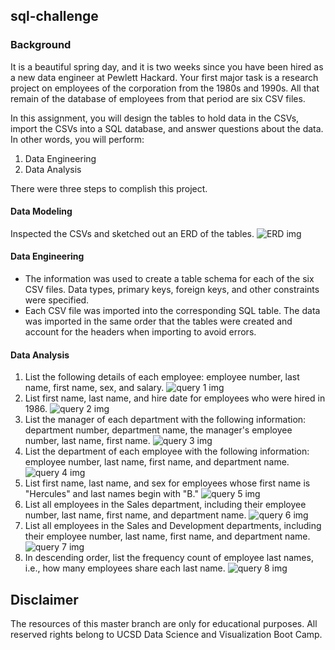 ## sql-challenge
### Background
It is a beautiful spring day, and it is two weeks since you have been hired as a new data engineer at Pewlett Hackard. Your first major task is a research project on employees of the corporation from the 1980s and 1990s. All that remain of the database of employees from that period are six CSV files.

In this assignment, you will design the tables to hold data in the CSVs, import the CSVs into a SQL database, and answer questions about the data. In other words, you will perform:

1. Data Engineering
2. Data Analysis

There were three steps to complish this project.
#### Data Modeling
Inspected the CSVs and sketched out an ERD of the tables.
![ERD img](https://github.com/changrita1114/sql-challenge/blob/main/EmployeeSQL/ERD_fyc.png?raw=true)
#### Data Engineering
* The information was used to create a table schema for each of the six CSV files. Data types, primary keys, foreign keys, and other constraints were specified.
* Each CSV file was imported into the corresponding SQL table. The data was imported in the same order that the tables were created and account for the headers when importing to avoid errors.
#### Data Analysis
1. List the following details of each employee: employee number, last name, first name, sex, and salary.
![query 1 img](https://github.com/changrita1114/sql-challenge/blob/main/EmployeeSQL/query_images/query_1.png?raw=true)
2. List first name, last name, and hire date for employees who were hired in 1986.
![query 2 img](https://github.com/changrita1114/sql-challenge/blob/main/EmployeeSQL/query_images/query_2.png?raw=true)
3. List the manager of each department with the following information: department number, department name, the manager's employee number, last name, first name.
![query 3 img](https://github.com/changrita1114/sql-challenge/blob/main/EmployeeSQL/query_images/query_3.png?raw=true)
4. List the department of each employee with the following information: employee number, last name, first name, and department name.
![query 4 img](https://github.com/changrita1114/sql-challenge/blob/main/EmployeeSQL/query_images/query_4.png?raw=true)
5. List first name, last name, and sex for employees whose first name is "Hercules" and last names begin with "B."
![query 5 img](https://github.com/changrita1114/sql-challenge/blob/main/EmployeeSQL/query_images/query_5.png?raw=true)
6. List all employees in the Sales department, including their employee number, last name, first name, and department name.
![query 6 img](https://github.com/changrita1114/sql-challenge/blob/main/EmployeeSQL/query_images/query_6.png?raw=true)
7. List all employees in the Sales and Development departments, including their employee number, last name, first name, and department name.
![query 7 img](https://github.com/changrita1114/sql-challenge/blob/main/EmployeeSQL/query_images/query_7.png?raw=true)
8. In descending order, list the frequency count of employee last names, i.e., how many employees share each last name.
![query 8 img](https://github.com/changrita1114/sql-challenge/blob/main/EmployeeSQL/query_images/query_8.png?raw=true)

## Disclaimer
The resources of this master branch are only for educational purposes. All reserved rights belong to UCSD Data Science and Visualization Boot Camp.
